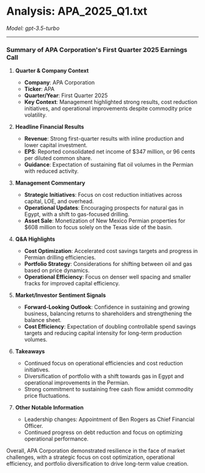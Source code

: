 # Analysis: APA_2025_Q1.txt

*Model: gpt-3.5-turbo*

---

### Summary of APA Corporation's First Quarter 2025 Earnings Call

1. **Quarter & Company Context**
   - **Company**: APA Corporation
   - **Ticker**: APA
   - **Quarter/Year**: First Quarter 2025
   - **Key Context**: Management highlighted strong results, cost reduction initiatives, and operational improvements despite commodity price volatility.

2. **Headline Financial Results**
   - **Revenue**: Strong first-quarter results with inline production and lower capital investment.
   - **EPS**: Reported consolidated net income of $347 million, or 96 cents per diluted common share.
   - **Guidance**: Expectation of sustaining flat oil volumes in the Permian with reduced activity.

3. **Management Commentary**
   - **Strategic Initiatives**: Focus on cost reduction initiatives across capital, LOE, and overhead.
   - **Operational Updates**: Encouraging prospects for natural gas in Egypt, with a shift to gas-focused drilling.
   - **Asset Sale**: Monetization of New Mexico Permian properties for $608 million to focus solely on the Texas side of the basin.

4. **Q&A Highlights**
   - **Cost Optimization**: Accelerated cost savings targets and progress in Permian drilling efficiencies.
   - **Portfolio Strategy**: Considerations for shifting between oil and gas based on price dynamics.
   - **Operational Efficiency**: Focus on denser well spacing and smaller fracks for improved capital efficiency.

5. **Market/Investor Sentiment Signals**
   - **Forward-Looking Outlook**: Confidence in sustaining and growing business, balancing returns to shareholders and strengthening the balance sheet.
   - **Cost Efficiency**: Expectation of doubling controllable spend savings targets and reducing capital intensity for long-term production volumes.

6. **Takeaways**
   - Continued focus on operational efficiencies and cost reduction initiatives.
   - Diversification of portfolio with a shift towards gas in Egypt and operational improvements in the Permian.
   - Strong commitment to sustaining free cash flow amidst commodity price fluctuations.

7. **Other Notable Information**
   - Leadership changes: Appointment of Ben Rogers as Chief Financial Officer.
   - Continued progress on debt reduction and focus on optimizing operational performance.

Overall, APA Corporation demonstrated resilience in the face of market challenges, with a strategic focus on cost optimization, operational efficiency, and portfolio diversification to drive long-term value creation.